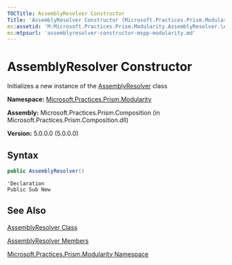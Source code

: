 ```yaml
---
TOCTitle: AssemblyResolver Constructor
Title: 'AssemblyResolver Constructor (Microsoft.Practices.Prism.Modularity)'
ms:assetid: 'M:Microsoft.Practices.Prism.Modularity.AssemblyResolver.\#ctor'
ms:mtpsurl: 'assemblyresolver-constructor-mspp-modularity.md'
---
```



# AssemblyResolver Constructor

Initializes a new instance of the [AssemblyResolver](/patterns-practices/reference/assemblyresolver-class-mspp-modularity) class

**Namespace:** [Microsoft.Practices.Prism.Modularity](/patterns-practices/reference/mspp-modularity-namespace)

**Assembly:** Microsoft.Practices.Prism.Composition (in Microsoft.Practices.Prism.Composition.dll)

**Version:** 5.0.0.0 (5.0.0.0)

## Syntax

```C#
public AssemblyResolver()
```
```VB
'Declaration
Public Sub New
```

## See Also

[AssemblyResolver Class](/patterns-practices/reference/assemblyresolver-class-mspp-modularity)

[AssemblyResolver Members](/patterns-practices/reference/assemblyresolver-members-mspp-modularity)

[Microsoft.Practices.Prism.Modularity Namespace](/patterns-practices/reference/mspp-modularity-namespace)